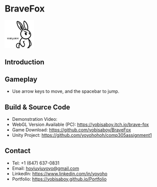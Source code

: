# BraveFox
<img src="https://github.com/yobisaboy/Resume/blob/main/yobisaboyLogo.png" alt="yobisaboy Logo" height="90">

## Introduction

## Gameplay
- Use arrow keys to move, and the spacebar to jump.

## Build & Source Code
- Demonstration Video: 
- WebGL Version Available (PC): https://yobisaboy.itch.io/brave-fox
- Game Download: https://github.com/yobisaboy/BraveFox
- Unity Project: https://github.com/yoyohohoh/comp305assignment1

## Contact
- Tel: +1 (647) 637-0831
- Email: hoyiuyiuyoyo@gmail.com
- LinkedIn: https://www.linkedin.com/in/yoyoho
- Portfolio: https://yobisaboy.github.io/Portfolio

